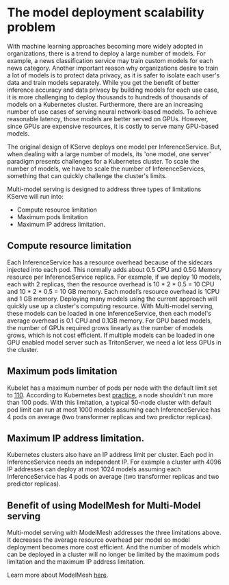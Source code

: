 # The model deployment scalability problem

With machine learning approaches becoming more widely adopted in organizations,
there is a trend to deploy a large number of models.
For example, a news classification service may train custom models for each news category.
Another important reason why organizations desire to train a lot of models is to protect data privacy,
as it is safer to isolate each user's data and train models separately.
While you get the benefit of better inference accuracy and data privacy by building models for each use case,
it is more challenging to deploy thousands to hundreds of thousands of models on a Kubernetes cluster.
Furthermore, there are an increasing number of use cases of serving neural network-based models.
To achieve reasonable latency, those models are better served on GPUs.
However, since GPUs are expensive resources, it is costly to serve many GPU-based models.

The original design of KServe deploys one model per InferenceService.
But, when dealing with a large number of models,  its 'one model, one server' paradigm presents challenges for a Kubernetes cluster.
To scale the number of models, we have to scale the number of InferenceServices,
something that can quickly challenge the cluster's limits.

Multi-model serving is designed to address three types of limitations KServe will run into:

- Compute resource limitation
- Maximum pods limitation
- Maximum IP address limitation.

## Compute resource limitation
Each InferenceService has a resource overhead because of the sidecars injected into each pod.
This normally adds about 0.5 CPU and 0.5G Memory resource per InferenceService replica.
For example, if we deploy 10 models, each with 2 replicas, then the resource overhead is 10 * 2 * 0.5 = 10 CPU and 10 * 2 * 0.5 = 10 GB memory.
Each model’s resource overhead is 1CPU and 1 GB memory.
Deploying many models using the current approach will quickly use up a cluster's computing resource.
With Multi-model serving, these models can be loaded in one InferenceService,
then each model's average overhead is 0.1 CPU and 0.1GB memory.
For GPU based models, the number of GPUs required grows linearly as the number of models grows, which is not cost efficient.
If multiple models can be loaded in one GPU enabled model server such as TritonServer, we need a lot less GPUs in the cluster.

## Maximum pods limitation
Kubelet has a maximum number of pods per node with the default limit set to [110](https://kubernetes.io/docs/reference/command-line-tools-reference/kubelet/).
According to Kubernetes best [practice](https://kubernetes.io/docs/setup/best-practices/cluster-large/),
a node shouldn't run more than 100 pods.
With this limitation, a typical 50-node cluster with default pod limit can run at most 1000 models
 assuming each InferenceService has 4 pods on average (two transformer replicas and two predictor replicas).

## Maximum IP address limitation.
Kubernetes clusters also have an IP address limit per cluster.
Each pod in InferenceService needs an independent IP.
For example a cluster with 4096 IP addresses can deploy at most 1024 models assuming each InferenceService has 4 pods on average (two transformer replicas and two predictor replicas).

## Benefit of using ModelMesh for Multi-Model serving
Multi-model serving with ModelMesh addresses the three limitations above.
It decreases the average resource overhead per model so model deployment becomes more cost efficient.
And the number of models which can be deployed in a cluster will no longer be limited
by the maximum pods limitation and the maximum IP address limitation.

Learn more about ModelMesh [here](modelmesh/overview.md).
